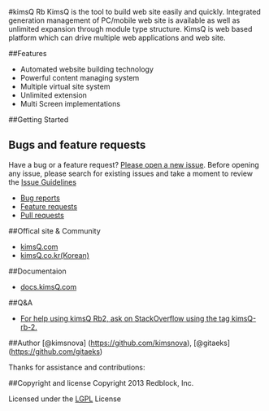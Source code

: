 #kimsQ Rb
KimsQ is the tool to build web site easily and quickly.
Integrated generation management of PC/mobile web site is available as well as unlimited expansion through module type structure.
KimsQ is web based platform which can drive multiple web applications and web site.

##Features
- Automated website building technology
- Powerful content managing system
- Multiple virtual site system
- Unlimited extension
- Multi Screen implementations

##Getting Started

## Bugs and feature requests
Have a bug or a feature request? [Please open a new issue](https://github.com/kimsq/rb/issues). Before opening any issue, please search for existing issues 
and take a moment to review the [Issue Guidelines](https://github.com/necolas/issue-guidelines)

- [Bug reports](https://github.com/necolas/issue-guidelines/blob/master/CONTRIBUTING.md#bugs)
- [Feature requests](https://github.com/necolas/issue-guidelines/blob/master/CONTRIBUTING.md#features)
- [Pull requests](https://github.com/necolas/issue-guidelines/blob/master/CONTRIBUTING.md#pull-requests)


##Offical site & Community
- [kimsQ.com](http://kimsq.com)
- [kimsQ.co.kr(Korean)](http://kimsq.co.kr)

##Documentaion
- [docs.kimsQ.com](http://docs.kimsq.com)

##Q&A
- [For help using kimsQ Rb2, ask on StackOverflow using the tag kimsQ-rb-2.](http://stackoverflow.com/questions/tagged/kimsq-rb-2)

##Author
[@kimsnova] (https://github.com/kimsnova), [@gitaeks] (https://github.com/gitaeks)

Thanks for assistance and contributions:



##Copyright and license
Copyright 2013 Redblock, Inc.

Licensed under the [LGPL](http://opensource.org/licenses/LGPL-3.0) License


